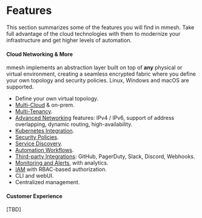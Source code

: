 # Features

This section summarizes some of the features you will find in mmesh. Take full advantage of the cloud technologies with them to modernize your infrastructure and get higher levels of automation.

#### Cloud Networking & More

mmesh implements an abstraction layer built on top of **any** physical or virtual environment, creating a seamless encrypted fabric where you define your own topology and security policies. Linux, Windows and macOS are supported.

- Define your own virtual topology.
- [Multi-Cloud](/docs/platform/cloud-provisioning/overview) & on-prem.
- [Multi-Tenancy](/docs/platform/networking/topology).
- [Advanced Networking](/docs/platform/networking/advanced-features) features: IPv4 / IPv6, support of address overlapping, dynamic routing, high-availability.
- [Kubernetes Integration](/docs/platform/kubernetes/overview).
- [Security Policies](/docs/platform/networking/network-security).
- [Service Discovery](/docs/platform/network/service-discovery).
- [Automation Workflows](/docs/platform/automation/overview).
- [Third-party Integrations](/docs/platform/administration/integrations): GitHub, PagerDuty, Slack, Discord, Webhooks.
- [Monitoring and Alerts](/docs/platform/monitoring/overview), with analytics.
- [IAM](/docs/platform/iam/overview) with RBAC-based authorization.
- CLI and webUI.
- Centralized management.

#### Customer Experience

[TBD]

